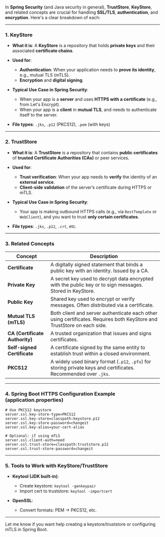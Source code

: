 In **Spring Security** (and Java security in general), **TrustStore**, **KeyStore**, and related concepts are crucial for handling **SSL/TLS**, **authentication**, and **encryption**. Here's a clear breakdown of each:

---

### **1. KeyStore**

* **What it is**: A **KeyStore** is a repository that holds **private keys** and their associated **certificate chains**.

* **Used for**:

  * **Authentication**: When your application needs to **prove its identity**, e.g., mutual TLS (mTLS).
  * **Encryption** and **digital signing**.

* **Typical Use Case in Spring Security**:

  * When your app is a **server** and uses **HTTPS with a certificate** (e.g., from Let's Encrypt).
  * When your app is a **client** in **mutual TLS**, and needs to authenticate itself to the server.

* **File types**: `.jks`, `.p12` (PKCS12), `.pem` (with keys)

---

### **2. TrustStore**

* **What it is**: A **TrustStore** is a repository that contains **public certificates** of **trusted Certificate Authorities (CAs)** or peer services.

* **Used for**:

  * **Trust verification**: When your app needs to **verify** the identity of an **external service**.
  * **Client-side validation** of the server’s certificate during HTTPS or mTLS.

* **Typical Use Case in Spring Security**:

  * Your app is making outbound HTTPS calls (e.g., via `RestTemplate` or `WebClient`), and you want to trust **only certain certificates**.

* **File types**: `.jks`, `.p12`, `.crt`, etc.

---

### **3. Related Concepts**

| Concept                        | Description                                                                                                            |
| ------------------------------ | ---------------------------------------------------------------------------------------------------------------------- |
| **Certificate**                | A digitally signed statement that binds a public key with an identity. Issued by a CA.                                 |
| **Private Key**                | A secret key used to decrypt data encrypted with the public key or to sign messages. Stored in KeyStore.               |
| **Public Key**                 | Shared key used to encrypt or verify messages. Often distributed via a certificate.                                    |
| **Mutual TLS (mTLS)**          | Both client and server authenticate each other using certificates. Requires both KeyStore and TrustStore on each side. |
| **CA (Certificate Authority)** | A trusted organization that issues and signs certificates.                                                             |
| **Self-signed Certificate**    | A certificate signed by the same entity to establish trust within a closed environment.                                |
| **PKCS12**                     | A widely used binary format (`.p12`, `.pfx`) for storing private keys and certificates. Recommended over `.jks`.       |

---

### **4. Spring Boot HTTPS Configuration Example (application.properties)**

```properties
# Use PKCS12 keystore
server.ssl.key-store-type=PKCS12
server.ssl.key-store=classpath:keystore.p12
server.ssl.key-store-password=changeit
server.ssl.key-alias=your-cert-alias

# Optional: if using mTLS
server.ssl.client-auth=need
server.ssl.trust-store=classpath:truststore.p12
server.ssl.trust-store-password=changeit
```

---

### **5. Tools to Work with KeyStore/TrustStore**

* **Keytool (JDK built-in)**:

  * Create keystore: `keytool -genkeypair`
  * Import cert to truststore: `keytool -importcert`

* **OpenSSL**:

  * Convert formats: PEM → PKCS12, etc.

---

Let me know if you want help creating a keystore/truststore or configuring mTLS in Spring Boot.
